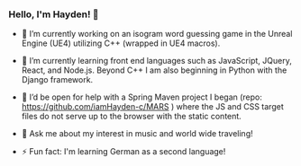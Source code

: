 ### Hello, I'm Hayden! 👋

- 🔭 I’m currently working on an isogram word guessing game in the Unreal Engine (UE4) utilizing C++ (wrapped in UE4 macros).

- 🌱 I’m currently learning front end languages such as JavaScript, JQuery, React, and Node.js. Beyond C++ I am also beginning in Python with the Django framework.

- 🤔 I’d be open for help with a Spring Maven project I began (repo: https://github.com/iamHayden-c/MARS ) where the JS and CSS target files do not serve up to the browser with the static content.

- 💬 Ask me about my interest in music and world wide traveling!

- ⚡ Fun fact: I'm learning German as a second language!
